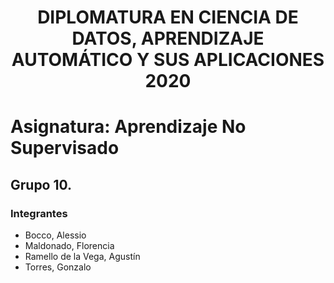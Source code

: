 # <div style="text-align: center"> DIPLOMATURA EN CIENCIA DE DATOS, APRENDIZAJE AUTOMÁTICO Y SUS APLICACIONES 2020 </div>

# Asignatura: Aprendizaje No Supervisado
## Grupo 10.
### Integrantes
* Bocco, Alessio
* Maldonado, Florencia
* Ramello de la Vega, Agustín
* Torres, Gonzalo
